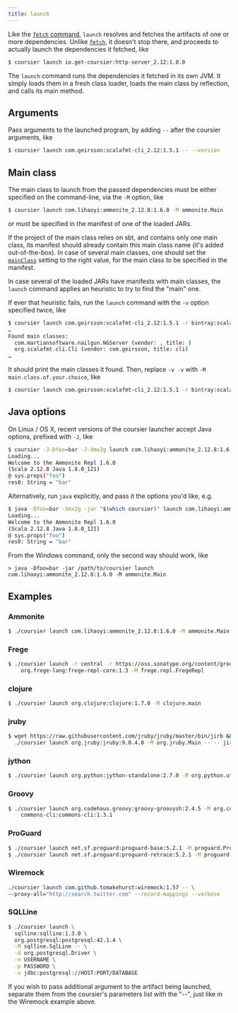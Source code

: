 ```yaml
---
title: launch
---
```


Like the [`fetch` command](cli-fetch.md), `launch` resolves and fetches the
artifacts of one or more dependencies. Unlike [`fetch`](cli-fetch.md), it
doesn't stop there, and proceeds to actually launch the dependencies it
fetched, like
```bash
$ coursier launch io.get-coursier:http-server_2.12:1.0.0
```

The `launch` command runs the dependencies it fetched in its own JVM. It simply
loads them in a fresh class loader, loads the main class by reflection, and
calls its main method.

## Arguments

Pass arguments to the launched program, by adding `--` after the coursier
arguments, like
```bash
$ coursier launch com.geirsson:scalafmt-cli_2.12:1.5.1 -- --version
```

## Main class

The main class to launch from the passed dependencies must be either specified
on the command-line, via the `-M` option, like
```bash
$ coursier launch com.lihaoyi:ammonite_2.12.8:1.6.0 -M ammonite.Main
```
or must be specified in the manifest of one of the loaded JARs.

If the project of the main class relies on sbt, and contains only one main
class, its manifest should already contain this main class name (it's added
out-of-the-box). In case of several main classes, one should set the
[`mainClass`](https://github.com/sbt/sbt/blob/v1.2.8/main/src/main/scala/sbt/Keys.scala#L265)
setting to the right value, for the main class to be specified in the manifest.

In case several of the loaded JARs have manifests with main classes, the
`launch` command applies an heuristic to try to find the "main" one.

If ever that heuristic fails, run the `launch` command with the `-v` option
specified twice, like
```bash
$ coursier launch com.geirsson:scalafmt-cli_2.12:1.5.1 -r bintray:scalameta/maven -v -v -- --version
…
Found main classes:
  com.martiansoftware.nailgun.NGServer (vendor: , title: )
  org.scalafmt.cli.Cli (vendor: com.geirsson, title: cli)
…
```
It should print the main classes it found. Then, replace `-v -v` with
`-M main.class.of.your.choice`, like
```bash
$ coursier launch com.geirsson:scalafmt-cli_2.12:1.5.1 -r bintray:scalameta/maven -M org.scalafmt.cli.Cli -- --version
```

## Java options

On Linux / OS X, recent versions of the coursier launcher accept Java options,
prefixed with `-J`, like
```bash
$ coursier -J-Dfoo=bar -J-Xmx2g launch com.lihaoyi:ammonite_2.12.8:1.6.0 -M ammonite.Main
Loading...
Welcome to the Ammonite Repl 1.6.0
(Scala 2.12.8 Java 1.8.0_121)
@ sys.props("foo")
res0: String = "bar"
```

Alternatively, run `java` explicitly, and pass it the options you'd like, e.g.
```bash
$ java -Dfoo=bar -Xmx2g -jar "$(which coursier)" launch com.lihaoyi:ammonite_2.12.8:1.6.0 -M ammonite.Main
Loading...
Welcome to the Ammonite Repl 1.6.0
(Scala 2.12.8 Java 1.8.0_121)
@ sys.props("foo")
res0: String = "bar"
```

From the Windows command, only the second way should work, like
```
> java -Dfoo=bar -jar /path/to/coursier launch com.lihaoyi:ammonite_2.12.8:1.6.0 -M ammonite.Main
```

## Examples

### Ammonite

```bash
$ ./coursier launch com.lihaoyi:ammonite_2.12.8:1.6.0 -M ammonite.Main
```

### Frege

```bash
$ ./coursier launch -r central -r https://oss.sonatype.org/content/groups/public \
    org.frege-lang:frege-repl-core:1.3 -M frege.repl.FregeRepl
```

### clojure

```bash
$ ./coursier launch org.clojure:clojure:1.7.0 -M clojure.main
```

### jruby

```bash
$ wget https://raw.githubusercontent.com/jruby/jruby/master/bin/jirb && \
  ./coursier launch org.jruby:jruby:9.0.4.0 -M org.jruby.Main -- -- jirb
```

### jython

```bash
$ ./coursier launch org.python:jython-standalone:2.7.0 -M org.python.util.jython
```

### Groovy

```bash
$ ./coursier launch org.codehaus.groovy:groovy-groovysh:2.4.5 -M org.codehaus.groovy.tools.shell.Main \
    commons-cli:commons-cli:1.3.1
```

### ProGuard

```bash
$ ./coursier launch net.sf.proguard:proguard-base:5.2.1 -M proguard.ProGuard
$ ./coursier launch net.sf.proguard:proguard-retrace:5.2.1 -M proguard.retrace.ReTrace
```

### Wiremock

```bash
./coursier launch com.github.tomakehurst:wiremock:1.57 -- \
--proxy-all="http://search.twitter.com" --record-mappings --verbose
```

### SQLLine

```bash
$ ./coursier launch \
  sqlline:sqlline:1.3.0 \
  org.postgresql:postgresql:42.1.4 \
  -M sqlline.SqlLine -- \
  -d org.postgresql.Driver \
  -n USERNAME \
  -p PASSWORD \
  -u jdbc:postgresql://HOST:PORT/DATABASE
```



If you wish to pass additional argument to the artifact being launched, separate them from the coursier's parameters list with the "--", just like in the Wiremock example above.
